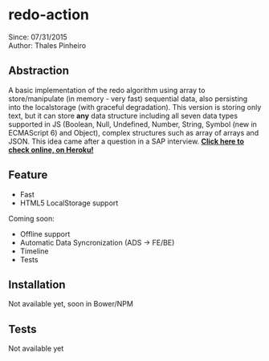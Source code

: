 # redo-action

Since: 07/31/2015   
Author: Thales Pinheiro   

## Abstraction

A basic implementation of the redo algorithm using array to store/manipulate (in memory - very fast) sequential data, also persisting into the localstorage (with graceful degradation). This version is storing only text, but it can store **any** data structure including all seven data types supported in JS (Boolean, Null, Undefined, Number, String, Symbol (new in ECMAScript 6) and Object), complex structures such as array of arrays and JSON. This idea came after a question in a SAP interview. [**Click here to check online, on Heroku!**](https://dry-journey-7132.herokuapp.com/)

## Feature

- Fast
- HTML5 LocalStorage support

Coming soon:

- Offline support
- Automatic Data Syncronization (ADS -> FE/BE)
- Timeline
- Tests

## Installation

Not available yet, soon in Bower/NPM

## Tests

Not available yet
